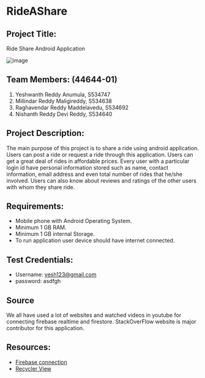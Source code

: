 # RideAShare
## Project Title:
Ride Share Android Application


![image](https://user-images.githubusercontent.com/46684432/68987424-9c5adc80-07ef-11ea-8e59-87186725a18c.png)
## Team Members: (44644-01)
1.	Yeshwanth Reddy Anumula, S534747
1.	Millindar Reddy Maligireddy, S534638
1.	Raghavendar Reddy Maddelavedu, S534692
1.	Nishanth Reddy Devi Reddy, S534640
## Project Description:
The main purpose of this project is to share a ride using android application. Users can post a ride or request a ride through this application. Users can get a great deal of rides in affordable prices. Every user with a particular login id have personal information stored such as name, contact information, email address and even total number of rides that he/she involved. Users can also know about reviews and ratings of the other users with whom they share ride.
## Requirements:
- Mobile phone with Android Operating System.
- Minimum 1 GB RAM.
- Minimum 1 GB internal Storage.
- To run application user device should have internet connected.
## Test Credentials:
- Username: yesh123@gmail.com
- password: asdfgh
## Source
We all have used a lot of websites and watched videos in youtube for connecting firebase realtime and firestore. StackOverFlow website is major contributor for this application.
## Resources:
- [Firebase connection](https://www.youtube.com/watch?v=V0ZrnL-i77Q)
- [Recycler View](https://www.youtube.com/watch?v=1YMK2SatG8o)
